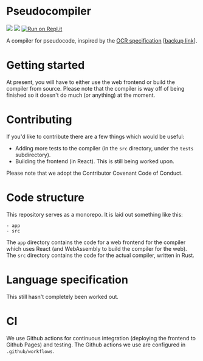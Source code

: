 # Pseudocompiler
![](https://github.com/teymour-aldridge/pseudocompiler/workflows/Build/badge.svg)
![](https://github.com/teymour-aldridge/pseudocompiler/workflows/Tests/badge.svg)
[![Run on Repl.it](https://repl.it/badge/github/teymour-aldridge/pseudocompiler)](https://repl.it/github/teymour-aldridge/pseudocompiler)

A compiler for pseudocode, inspired by the [OCR specification](https://www.ocr.org.uk/Images/202654-pseudocode-guide.pdf) [[backup link](https://web.archive.org/web/20200118155656/https://www.ocr.org.uk/Images/202654-pseudocode-guide.pdf)].

# Getting started
At present, you will have to either use the web frontend or build the compiler from source. Please note that the compiler is way off of being finished so it doesn't do much (or anything) at the moment.

# Contributing
If you'd like to contribute there are a few things which would be useful:
* Adding more tests to the compiler (in the `src` directory, under the `tests` subdirectory).
* Building the frontend (in React). This is still being worked upon.

Please note that we adopt the Contributor Covenant Code of Conduct. 

# Code structure
This repository serves as a monorepo. It is laid out something like this:
```
- app
- src
```
The `app` directory contains the code for a web frontend for the compiler which uses React (and WebAssembly to build the compiler for the web).
The `src` directory contains the code for the actual compiler, written in Rust.

# Language specification
This still hasn't completely been worked out. 

# CI
We use Github actions for continuous integration (deploying the frontend to Github Pages) and testing. The Github actions we use are configured in `.github/workflows`. 